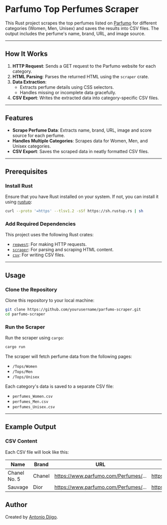 
# Parfumo Top Perfumes Scraper

This Rust project scrapes the top perfumes listed on [Parfumo](https://www.parfumo.com) for different categories (Women, Men, Unisex) and saves the results into CSV files. The output includes the perfume's name, brand, URL, and image source.

---

## How It Works

1. **HTTP Request**: Sends a GET request to the Parfumo website for each category.
2. **HTML Parsing**: Parses the returned HTML using the `scraper` crate.
3. **Data Extraction**:
   - Extracts perfume details using CSS selectors.
   - Handles missing or incomplete data gracefully.
4. **CSV Export**: Writes the extracted data into category-specific CSV files.


---

## Features

- **Scrape Perfume Data**: Extracts name, brand, URL, image and score source for each perfume.
- **Handles Multiple Categories**: Scrapes data for Women, Men, and Unisex categories.
- **CSV Export**: Saves the scraped data in neatly formatted CSV files.

---

## Prerequisites

### Install Rust
Ensure that you have Rust installed on your system. If not, you can install it using [rustup](https://rustup.rs/):
```bash
curl --proto '=https' --tlsv1.2 -sSf https://sh.rustup.rs | sh
```

### Add Required Dependencies
This project uses the following Rust crates:
- [`reqwest`](https://crates.io/crates/reqwest): For making HTTP requests.
- [`scraper`](https://crates.io/crates/scraper): For parsing and scraping HTML content.
- [`csv`](https://crates.io/crates/csv): For writing CSV files.

---

## Usage

### Clone the Repository
Clone this repository to your local machine:
```bash
git clone https://github.com/yourusername/parfumo-scraper.git
cd parfumo-scraper
```

### Run the Scraper
Run the scraper using `cargo`:
```bash
cargo run
```

The scraper will fetch perfume data from the following pages:
- `/Tops/Women`
- `/Tops/Men`
- `/Tops/Unisex`

Each category's data is saved to a separate CSV file:
- `perfumes_Women.csv`
- `perfumes_Men.csv`
- `perfumes_Unisex.csv`

---

## Example Output

### CSV Content
Each CSV file will look like this:

| Name              | Brand          | URL                                  | Image                          |
|--------------------|----------------|--------------------------------------|--------------------------------|
| Chanel No. 5       | Chanel         | https://www.parfumo.com/Perfumes/... | https://imageurl.com/...       |
| Sauvage            | Dior           | https://www.parfumo.com/Perfumes/... | https://imageurl.com/...       |

## Author

Created by [Antonio Djigo](https://x.com/brownio_).
